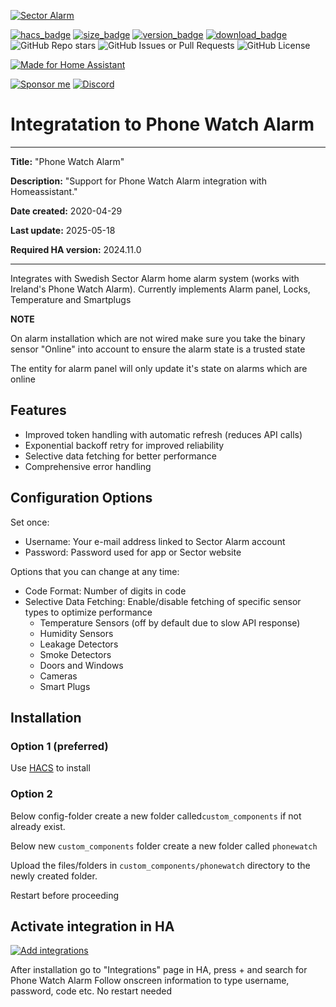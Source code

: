 [![Sector Alarm](https://github.com/gjohansson-ST/sector/blob/master/logos/logo.png)](https://www.phonewatch.ie/)

[![hacs_badge](https://img.shields.io/badge/HACS-Default-orange.svg?style=for-the-badge&cacheSeconds=3600)](https://github.com/hacs/integration)
[![size_badge](https://img.shields.io/github/repo-size/gjohansson-ST/sector?style=for-the-badge&cacheSeconds=3600)](https://github.com/gjohansson-ST/sector)
[![version_badge](https://img.shields.io/github/v/release/gjohansson-ST/sector?label=Latest%20release&style=for-the-badge&cacheSeconds=3600)](https://github.com/gjohansson-ST/sector/releases/latest)
[![download_badge](https://img.shields.io/github/downloads/gjohansson-ST/sector/total?style=for-the-badge&cacheSeconds=3600)](https://github.com/gjohansson-ST/sector/releases/latest)
![GitHub Repo stars](https://img.shields.io/github/stars/gjohansson-ST/attribute_as_sensor?style=for-the-badge&cacheSeconds=3600)
![GitHub Issues or Pull Requests](https://img.shields.io/github/issues/gjohansson-ST/attribute_as_sensor?style=for-the-badge&cacheSeconds=3600)
![GitHub License](https://img.shields.io/github/license/gjohansson-ST/attribute_as_sensor?style=for-the-badge&cacheSeconds=3600)

[![Made for Home Assistant](https://img.shields.io/badge/Made_for-Home%20Assistant-blue?style=for-the-badge&logo=homeassistant)](https://github.com/home-assistant)

[![Sponsor me](https://img.shields.io/badge/Sponsor-Me-blue?style=for-the-badge&logo=github)](https://github.com/sponsors/gjohansson-ST)
[![Discord](https://img.shields.io/discord/872446427664625664?style=for-the-badge&label=Discord&cacheSeconds=3600)](https://discord.gg/EG7cWFQMGW)

# Integratation to Phone Watch Alarm
---
**Title:** "Phone Watch Alarm"

**Description:** "Support for Phone Watch Alarm integration with Homeassistant."

**Date created:** 2020-04-29

**Last update:** 2025-05-18

**Required HA version:** 2024.11.0

---

Integrates with Swedish Sector Alarm home alarm system (works with Ireland's Phone Watch Alarm).
Currently implements Alarm panel, Locks, Temperature and Smartplugs

**NOTE**

On alarm installation which are not wired make sure you take the binary sensor "Online" into account to ensure the alarm state is a trusted state

The entity for alarm panel will only update it's state on alarms which are online

## Features

- Improved token handling with automatic refresh (reduces API calls)
- Exponential backoff retry for improved reliability
- Selective data fetching for better performance
- Comprehensive error handling

## Configuration Options

Set once:

- Username: Your e-mail address linked to Sector Alarm account
- Password: Password used for app or Sector website

Options that you can change at any time:

- Code Format: Number of digits in code
- Selective Data Fetching: Enable/disable fetching of specific sensor types to optimize performance
  - Temperature Sensors (off by default due to slow API response)
  - Humidity Sensors
  - Leakage Detectors
  - Smoke Detectors
  - Doors and Windows
  - Cameras
  - Smart Plugs

## Installation

### Option 1 (preferred)

Use [HACS](https://hacs.xyz/) to install

### Option 2

Below config-folder create a new folder called`custom_components` if not already exist.

Below new `custom_components` folder create a new folder called `phonewatch`

Upload the files/folders in `custom_components/phonewatch` directory to the newly created folder.

Restart before proceeding

## Activate integration in HA

[![Add integrations](https://my.home-assistant.io/badges/config_flow_start.svg)](https://my.home-assistant.io/redirect/config_flow_start?domain=phonewatch)

After installation go to "Integrations" page in HA, press + and search for Phone Watch Alarm
Follow onscreen information to type username, password, code etc.
No restart needed
